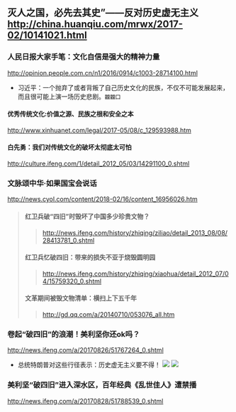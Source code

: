 灭人之国，必先去其史”——反对历史虚无主义
http://china.huanqiu.com/mrwx/2017-02/10141021.html
---
### 人民日报大家手笔：文化自信是强大的精神力量
http://opinion.people.com.cn/n1/2016/0914/c1003-28714100.html
- 习近平：一个抛弃了或者背叛了自己历史文化的民族，不仅不可能发展起来，而且很可能上演一场历史悲剧。`龖龖囗`
#### 优秀传统文化:价值之源、民族之根和安全之本
http://www.xinhuanet.com/legal/2017-05/08/c_129593988.htm
#### 白先勇：我们对传统文化的破坏太彻底太可怕
http://culture.ifeng.com/1/detail_2012_05/03/14291100_0.shtml
### 文脉颂中华·如果国宝会说话
http://news.cyol.com/content/2018-02/16/content_16956026.htm
>#### 红卫兵破“四旧”时毁坏了中国多少珍贵文物？
>>http://news.ifeng.com/history/zhiqing/ziliao/detail_2013_08/08/28413781_0.shtml
>#### 红卫兵忆破四旧：带来的损失不亚于烧毁圆明园
>>http://news.ifeng.com/history/zhiqing/xiaohua/detail_2012_07/04/15759320_0.shtml
>#### 文革期间被毁文物清单：横扫上下五千年
>>http://gd.qq.com/a/20140710/053076_all.htm
### 卷起“破四旧”的浪潮！美利坚你还ok吗？
http://news.ifeng.com/a/20170826/51767264_0.shtml
- 总统特朗普对这些行径表示：历史虚无主义要不得！
![](http://p0.ifengimg.com/pmop/2017/0826/61D396842E9C47699A1BF3BE8722C720C14E8A16_size13_w640_h479.jpeg)
![](http://p0.ifengimg.com/pmop/2017/0826/CE145EAD7ACE4FC771C319C67CC5859EC63579C2_size20_w482_h569.jpeg)
### 美利坚“破四旧”进入深水区，百年经典《乱世佳人》遭禁播
http://news.ifeng.com/a/20170828/51788539_0.shtml